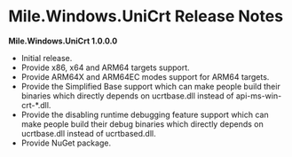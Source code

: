 ﻿# Mile.Windows.UniCrt Release Notes

**Mile.Windows.UniCrt 1.0.0.0**

- Initial release.
- Provide x86, x64 and ARM64 targets support.
- Provide ARM64X and ARM64EC modes support for ARM64 targets.
- Provide the Simplified Base support which can make people build their binaries
  which directly depends on ucrtbase.dll instead of api-ms-win-crt-*.dll.
- Provide the disabling runtime debugging feature support which can make people
  build their debug binaries which directly depends on ucrtbase.dll instead of
  ucrtbased.dll.
- Provide NuGet package.
